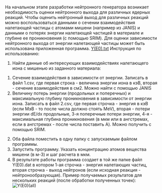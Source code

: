 На начальном этапе разработки нейтронного генератора возникает необходимость оценки нейтронного выхода для различных ядерных реакций. 
Чтобы оценить нейтронный выход для различных реакций можно воспользоваться данными о сечении взаимодействия налетающей частицы с атомами мишени (например из JANIS) и данными о 
потерях энергии налетающей частицей в материале и глубине ее проникновения (с помощью SRIM). Для оценки зависимости нейтронного выхода от энергии налетающей частицы может быть 
использована приложенная программа.
[Y(E0).txt](https://github.com/APSkripnik/research-instruments.github.io/files/7694143/Y.E0.txt)
Инструкция по использованию:
1) Найти данные об интересующих взаимодействиях налетающего иона с мишенью из заданного материала: 
1. Сечение взаимодействия в зависимости от энергии. Записать в файл 1.csv, где первая строка - величина энергии иона в кэВ, вторая - сечение взаимодействия в см2.
   Можно найти с помощью JANIS
2. Величину потерь энергии (продольных и поперечных) и максимальную глубину проникновения в зависимости от энергии иона. 
   Записать в файл 2.csv, где первая строчка - энергия в кэВ (если МэВ - то после числа должно стоять MeV), вторая - потери энергии dE/dx продольные,
   3-я поперечные потери энергии, 4-я - максимальная глубина проникновения (в мкм или в ангстремах, если в ангстремах - после числа поставить A). Можно получить с помощью SRIM.
2) Оба файла поместить в одну папку с запускаемым файлом программы.
3) Запустить программу. Указать концентрацию атомов вещества мишени (в м-3) и шаг расчета в мкм.
4) В результате работы программа создает в той же папке файл Y(E0).dat в котором 1-ая строчка - энергия налетающих частиц, вторая строчка - выход нейтронов
   (если исходная реакция - нейтронообразующая).
Пример получаемых результатов для нескольких реакций (после обработки полученных точек):
![Y(E0)(all)](https://user-images.githubusercontent.com/95928573/145608782-fa3e7df6-c970-4853-a6ca-b8a3254e0e58.jpg)
